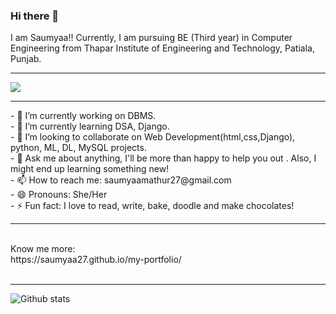 ### Hi there 👋
I am Saumyaa!! Currently, I am pursuing BE (Third year) in Computer Engineering from Thapar Institute of Engineering and Technology, Patiala, Punjab.
<HR>
<!--
**Saumyaa27/Saumyaa27** is a ✨ _special_ ✨ repository because its `README.md` (this file) appears on your GitHub profile.
-->

    
![](https://komarev.com/ghpvc/?username=Saumyaa27&color=dc143c)

  <HR>
- 🔭 I’m currently working on DBMS.<br>
- 🌱 I’m currently learning DSA, Django.<br>
- 👯 I’m looking to collaborate on Web Development(html,css,Django), python, ML, DL, MySQL projects. <br>
- 💬 Ask me about anything, I'll be more than happy to help you out . Also, I might end up learning something new! <br>
- 📫 How to reach me: saumyaamathur27@gmail.com <br>
- 😄 Pronouns: She/Her <br>
- ⚡ Fun fact: I love to read, write, bake, doodle and make chocolates! <br>
<HR>
<br>
Know me more: 
<br>
https://saumyaa27.github.io/my-portfolio/
<br>
<br>
<HR>
  
![Github stats](https://github-readme-stats.vercel.app/api?username=Saumyaa27&color=blue)

<br>


